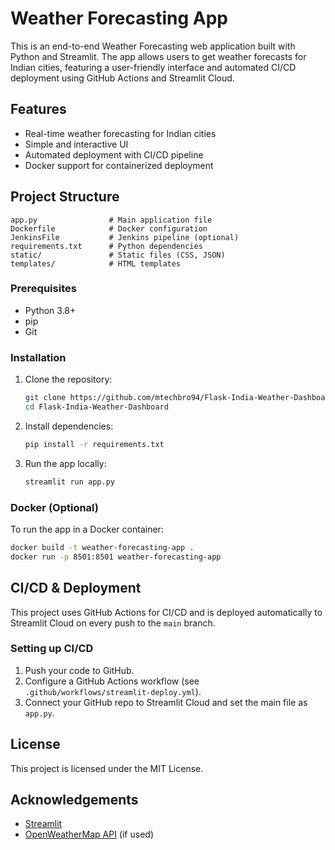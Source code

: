 # Weather Forecasting App

This is an end-to-end Weather Forecasting web application built with Python and Streamlit. The app allows users to get weather forecasts for Indian cities, featuring a user-friendly interface and automated CI/CD deployment using GitHub Actions and Streamlit Cloud.

## Features

- Real-time weather forecasting for Indian cities
- Simple and interactive UI
- Automated deployment with CI/CD pipeline
- Docker support for containerized deployment

## Project Structure

```
app.py                # Main application file
Dockerfile            # Docker configuration
JenkinsFile           # Jenkins pipeline (optional)
requirements.txt      # Python dependencies
static/               # Static files (CSS, JSON)
templates/            # HTML templates
```

### Prerequisites

- Python 3.8+
- pip
- Git

### Installation

1. Clone the repository:
   ```bash
   git clone https://github.com/mtechbro94/Flask-India-Weather-Dashboard
   cd Flask-India-Weather-Dashboard
   ```
2. Install dependencies:
   ```bash
   pip install -r requirements.txt
   ```
3. Run the app locally:
   ```bash
   streamlit run app.py
   ```

### Docker (Optional)

To run the app in a Docker container:

```bash
docker build -t weather-forecasting-app .
docker run -p 8501:8501 weather-forecasting-app
```

## CI/CD & Deployment

This project uses GitHub Actions for CI/CD and is deployed automatically to Streamlit Cloud on every push to the `main` branch.

### Setting up CI/CD

1. Push your code to GitHub.
2. Configure a GitHub Actions workflow (see `.github/workflows/streamlit-deploy.yml`).
3. Connect your GitHub repo to Streamlit Cloud and set the main file as `app.py`.

## License

This project is licensed under the MIT License.

## Acknowledgements

- [Streamlit](https://streamlit.io/)
- [OpenWeatherMap API](https://openweathermap.org/api) (if used)
